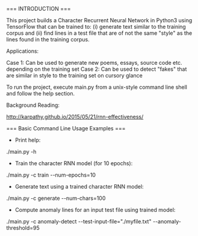 === INTRODUCTION ===

This project builds a Character Recurrent Neural Network in Python3 using TensorFlow that can be trained to:
(i) generate text similar to the training corpus and (ii) find lines in a test file that are of not the same
"style" as the lines found in the training corpus.

Applications:

Case 1: Can be used to generate new poems, essays, source code etc. depending on the training set
Case 2: Can be used to detect "fakes" that are similar in style to the training set on cursory glance

To run the project, execute main.py from a unix-style command line shell and follow the help section.

Background Reading:

http://karpathy.github.io/2015/05/21/rnn-effectiveness/

=== Basic Command Line Usage Examples ===

* Print help:

./main.py -h

* Train the character RNN model (for 10 epochs):

./main.py -c train --num-epochs=10

* Generate text using a trained character RNN model:

./main.py -c generate --num-chars=100

* Compute anomaly lines for an input test file using trained model:

./main.py -c anomaly-detect --test-input-file="./myfile.txt" --anomaly-threshold=95

